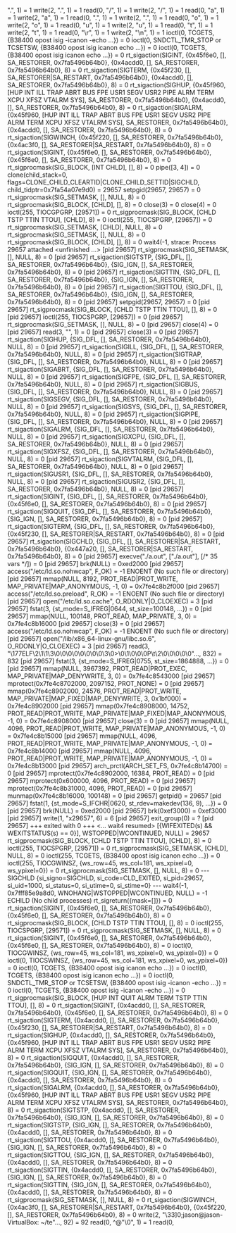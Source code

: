 ".", 1)                         = 1
write(2, ".", 1)                        = 1
read(0, "/", 1)                         = 1
write(2, "/", 1)                        = 1
read(0, "a", 1)                         = 1
write(2, "a", 1)                        = 1
read(0, ".", 1)                         = 1
write(2, ".", 1)                        = 1
read(0, "o", 1)                         = 1
write(2, "o", 1)                        = 1
read(0, "u", 1)                         = 1
write(2, "u", 1)                        = 1
read(0, "t", 1)                         = 1
write(2, "t", 1)                        = 1
read(0, "\r", 1)                        = 1
write(2, "\n", 1)                       = 1
ioctl(0, TCGETS, {B38400 opost isig -icanon -echo ...}) = 0
ioctl(0, SNDCTL_TMR_STOP or TCSETSW, {B38400 opost isig icanon echo ...}) = 0
ioctl(0, TCGETS, {B38400 opost isig icanon echo ...}) = 0
rt_sigaction(SIGINT, {0x45f6e0, [], SA_RESTORER, 0x7fa5496b64b0}, {0x4acdd0, [], SA_RESTORER, 0x7fa5496b64b0}, 8) = 0
rt_sigaction(SIGTERM, {0x45f230, [], SA_RESTORER|SA_RESTART, 0x7fa5496b64b0}, {0x4acdd0, [], SA_RESTORER, 0x7fa5496b64b0}, 8) = 0
rt_sigaction(SIGHUP, {0x45f960, [HUP INT ILL TRAP ABRT BUS FPE USR1 SEGV USR2 PIPE ALRM TERM XCPU XFSZ VTALRM SYS], SA_RESTORER, 0x7fa5496b64b0}, {0x4acdd0, [], SA_RESTORER, 0x7fa5496b64b0}, 8) = 0
rt_sigaction(SIGALRM, {0x45f960, [HUP INT ILL TRAP ABRT BUS FPE USR1 SEGV USR2 PIPE ALRM TERM XCPU XFSZ VTALRM SYS], SA_RESTORER, 0x7fa5496b64b0}, {0x4acdd0, [], SA_RESTORER, 0x7fa5496b64b0}, 8) = 0
rt_sigaction(SIGWINCH, {0x45f220, [], SA_RESTORER, 0x7fa5496b64b0}, {0x4ac3f0, [], SA_RESTORER|SA_RESTART, 0x7fa5496b64b0}, 8) = 0
rt_sigaction(SIGINT, {0x45f6e0, [], SA_RESTORER, 0x7fa5496b64b0}, {0x45f6e0, [], SA_RESTORER, 0x7fa5496b64b0}, 8) = 0
rt_sigprocmask(SIG_BLOCK, [INT CHLD], [], 8) = 0
pipe([3, 4])                            = 0
clone(child_stack=0, flags=CLONE_CHILD_CLEARTID|CLONE_CHILD_SETTID|SIGCHLD, child_tidptr=0x7fa54a07e9d0) = 29657
setpgid(29657, 29657)                   = 0
rt_sigprocmask(SIG_SETMASK, [], NULL, 8) = 0
rt_sigprocmask(SIG_BLOCK, [CHLD], [], 8) = 0
close(3)                                = 0
close(4)                                = 0
ioctl(255, TIOCGPGRP, [29571])          = 0
rt_sigprocmask(SIG_BLOCK, [CHLD TSTP TTIN TTOU], [CHLD], 8) = 0
ioctl(255, TIOCSPGRP, [29657])          = 0
rt_sigprocmask(SIG_SETMASK, [CHLD], NULL, 8) = 0
rt_sigprocmask(SIG_SETMASK, [], NULL, 8) = 0
rt_sigprocmask(SIG_BLOCK, [CHLD], [], 8) = 0
wait4(-1, strace: Process 29657 attached
 <unfinished ...>
[pid 29657] rt_sigprocmask(SIG_SETMASK, [], NULL, 8) = 0
[pid 29657] rt_sigaction(SIGTSTP, {SIG_DFL, [], SA_RESTORER, 0x7fa5496b64b0}, {SIG_IGN, [], SA_RESTORER, 0x7fa5496b64b0}, 8) = 0
[pid 29657] rt_sigaction(SIGTTIN, {SIG_DFL, [], SA_RESTORER, 0x7fa5496b64b0}, {SIG_IGN, [], SA_RESTORER, 0x7fa5496b64b0}, 8) = 0
[pid 29657] rt_sigaction(SIGTTOU, {SIG_DFL, [], SA_RESTORER, 0x7fa5496b64b0}, {SIG_IGN, [], SA_RESTORER, 0x7fa5496b64b0}, 8) = 0
[pid 29657] setpgid(29657, 29657)       = 0
[pid 29657] rt_sigprocmask(SIG_BLOCK, [CHLD TSTP TTIN TTOU], [], 8) = 0
[pid 29657] ioctl(255, TIOCSPGRP, [29657]) = 0
[pid 29657] rt_sigprocmask(SIG_SETMASK, [], NULL, 8) = 0
[pid 29657] close(4)                    = 0
[pid 29657] read(3, "", 1)              = 0
[pid 29657] close(3)                    = 0
[pid 29657] rt_sigaction(SIGHUP, {SIG_DFL, [], SA_RESTORER, 0x7fa5496b64b0}, NULL, 8) = 0
[pid 29657] rt_sigaction(SIGILL, {SIG_DFL, [], SA_RESTORER, 0x7fa5496b64b0}, NULL, 8) = 0
[pid 29657] rt_sigaction(SIGTRAP, {SIG_DFL, [], SA_RESTORER, 0x7fa5496b64b0}, NULL, 8) = 0
[pid 29657] rt_sigaction(SIGABRT, {SIG_DFL, [], SA_RESTORER, 0x7fa5496b64b0}, NULL, 8) = 0
[pid 29657] rt_sigaction(SIGFPE, {SIG_DFL, [], SA_RESTORER, 0x7fa5496b64b0}, NULL, 8) = 0
[pid 29657] rt_sigaction(SIGBUS, {SIG_DFL, [], SA_RESTORER, 0x7fa5496b64b0}, NULL, 8) = 0
[pid 29657] rt_sigaction(SIGSEGV, {SIG_DFL, [], SA_RESTORER, 0x7fa5496b64b0}, NULL, 8) = 0
[pid 29657] rt_sigaction(SIGSYS, {SIG_DFL, [], SA_RESTORER, 0x7fa5496b64b0}, NULL, 8) = 0
[pid 29657] rt_sigaction(SIGPIPE, {SIG_DFL, [], SA_RESTORER, 0x7fa5496b64b0}, NULL, 8) = 0
[pid 29657] rt_sigaction(SIGALRM, {SIG_DFL, [], SA_RESTORER, 0x7fa5496b64b0}, NULL, 8) = 0
[pid 29657] rt_sigaction(SIGXCPU, {SIG_DFL, [], SA_RESTORER, 0x7fa5496b64b0}, NULL, 8) = 0
[pid 29657] rt_sigaction(SIGXFSZ, {SIG_DFL, [], SA_RESTORER, 0x7fa5496b64b0}, NULL, 8) = 0
[pid 29657] rt_sigaction(SIGVTALRM, {SIG_DFL, [], SA_RESTORER, 0x7fa5496b64b0}, NULL, 8) = 0
[pid 29657] rt_sigaction(SIGUSR1, {SIG_DFL, [], SA_RESTORER, 0x7fa5496b64b0}, NULL, 8) = 0
[pid 29657] rt_sigaction(SIGUSR2, {SIG_DFL, [], SA_RESTORER, 0x7fa5496b64b0}, NULL, 8) = 0
[pid 29657] rt_sigaction(SIGINT, {SIG_DFL, [], SA_RESTORER, 0x7fa5496b64b0}, {0x45f6e0, [], SA_RESTORER, 0x7fa5496b64b0}, 8) = 0
[pid 29657] rt_sigaction(SIGQUIT, {SIG_DFL, [], SA_RESTORER, 0x7fa5496b64b0}, {SIG_IGN, [], SA_RESTORER, 0x7fa5496b64b0}, 8) = 0
[pid 29657] rt_sigaction(SIGTERM, {SIG_DFL, [], SA_RESTORER, 0x7fa5496b64b0}, {0x45f230, [], SA_RESTORER|SA_RESTART, 0x7fa5496b64b0}, 8) = 0
[pid 29657] rt_sigaction(SIGCHLD, {SIG_DFL, [], SA_RESTORER|SA_RESTART, 0x7fa5496b64b0}, {0x447a20, [], SA_RESTORER|SA_RESTART, 0x7fa5496b64b0}, 8) = 0
[pid 29657] execve("./a.out", ["./a.out"], [/* 35 vars */]) = 0
[pid 29657] brk(NULL)                   = 0xed2000
[pid 29657] access("/etc/ld.so.nohwcap", F_OK) = -1 ENOENT (No such file or directory)
[pid 29657] mmap(NULL, 8192, PROT_READ|PROT_WRITE, MAP_PRIVATE|MAP_ANONYMOUS, -1, 0) = 0x7fe4c8b2f000
[pid 29657] access("/etc/ld.so.preload", R_OK) = -1 ENOENT (No such file or directory)
[pid 29657] open("/etc/ld.so.cache", O_RDONLY|O_CLOEXEC) = 3
[pid 29657] fstat(3, {st_mode=S_IFREG|0644, st_size=100148, ...}) = 0
[pid 29657] mmap(NULL, 100148, PROT_READ, MAP_PRIVATE, 3, 0) = 0x7fe4c8b16000
[pid 29657] close(3)                    = 0
[pid 29657] access("/etc/ld.so.nohwcap", F_OK) = -1 ENOENT (No such file or directory)
[pid 29657] open("/lib/x86_64-linux-gnu/libc.so.6", O_RDONLY|O_CLOEXEC) = 3
[pid 29657] read(3, "\177ELF\2\1\1\3\0\0\0\0\0\0\0\0\3\0>\0\1\0\0\0P\t\2\0\0\0\0\0"..., 832) = 832
[pid 29657] fstat(3, {st_mode=S_IFREG|0755, st_size=1864888, ...}) = 0
[pid 29657] mmap(NULL, 3967392, PROT_READ|PROT_EXEC, MAP_PRIVATE|MAP_DENYWRITE, 3, 0) = 0x7fe4c8543000
[pid 29657] mprotect(0x7fe4c8702000, 2097152, PROT_NONE) = 0
[pid 29657] mmap(0x7fe4c8902000, 24576, PROT_READ|PROT_WRITE, MAP_PRIVATE|MAP_FIXED|MAP_DENYWRITE, 3, 0x1bf000) = 0x7fe4c8902000
[pid 29657] mmap(0x7fe4c8908000, 14752, PROT_READ|PROT_WRITE, MAP_PRIVATE|MAP_FIXED|MAP_ANONYMOUS, -1, 0) = 0x7fe4c8908000
[pid 29657] close(3)                    = 0
[pid 29657] mmap(NULL, 4096, PROT_READ|PROT_WRITE, MAP_PRIVATE|MAP_ANONYMOUS, -1, 0) = 0x7fe4c8b15000
[pid 29657] mmap(NULL, 4096, PROT_READ|PROT_WRITE, MAP_PRIVATE|MAP_ANONYMOUS, -1, 0) = 0x7fe4c8b14000
[pid 29657] mmap(NULL, 4096, PROT_READ|PROT_WRITE, MAP_PRIVATE|MAP_ANONYMOUS, -1, 0) = 0x7fe4c8b13000
[pid 29657] arch_prctl(ARCH_SET_FS, 0x7fe4c8b14700) = 0
[pid 29657] mprotect(0x7fe4c8902000, 16384, PROT_READ) = 0
[pid 29657] mprotect(0x600000, 4096, PROT_READ) = 0
[pid 29657] mprotect(0x7fe4c8b31000, 4096, PROT_READ) = 0
[pid 29657] munmap(0x7fe4c8b16000, 100148) = 0
[pid 29657] getpid()                    = 29657
[pid 29657] fstat(1, {st_mode=S_IFCHR|0620, st_rdev=makedev(136, 9), ...}) = 0
[pid 29657] brk(NULL)                   = 0xed2000
[pid 29657] brk(0xef3000)               = 0xef3000
[pid 29657] write(1, "x29657", 6)       = 6
[pid 29657] exit_group(0)               = ?
[pid 29657] +++ exited with 0 +++
<... wait4 resumed> [{WIFEXITED(s) && WEXITSTATUS(s) == 0}], WSTOPPED|WCONTINUED, NULL) = 29657
rt_sigprocmask(SIG_BLOCK, [CHLD TSTP TTIN TTOU], [CHLD], 8) = 0
ioctl(255, TIOCSPGRP, [29571])          = 0
rt_sigprocmask(SIG_SETMASK, [CHLD], NULL, 8) = 0
ioctl(255, TCGETS, {B38400 opost isig icanon echo ...}) = 0
ioctl(255, TIOCGWINSZ, {ws_row=45, ws_col=181, ws_xpixel=0, ws_ypixel=0}) = 0
rt_sigprocmask(SIG_SETMASK, [], NULL, 8) = 0
--- SIGCHLD {si_signo=SIGCHLD, si_code=CLD_EXITED, si_pid=29657, si_uid=1000, si_status=0, si_utime=0, si_stime=0} ---
wait4(-1, 0x7fff85e9a8d0, WNOHANG|WSTOPPED|WCONTINUED, NULL) = -1 ECHILD (No child processes)
rt_sigreturn({mask=[]})                 = 0
rt_sigaction(SIGINT, {0x45f6e0, [], SA_RESTORER, 0x7fa5496b64b0}, {0x45f6e0, [], SA_RESTORER, 0x7fa5496b64b0}, 8) = 0
rt_sigprocmask(SIG_BLOCK, [CHLD TSTP TTIN TTOU], [], 8) = 0
ioctl(255, TIOCSPGRP, [29571])          = 0
rt_sigprocmask(SIG_SETMASK, [], NULL, 8) = 0
rt_sigaction(SIGINT, {0x45f6e0, [], SA_RESTORER, 0x7fa5496b64b0}, {0x45f6e0, [], SA_RESTORER, 0x7fa5496b64b0}, 8) = 0
ioctl(0, TIOCGWINSZ, {ws_row=45, ws_col=181, ws_xpixel=0, ws_ypixel=0}) = 0
ioctl(0, TIOCSWINSZ, {ws_row=45, ws_col=181, ws_xpixel=0, ws_ypixel=0}) = 0
ioctl(0, TCGETS, {B38400 opost isig icanon echo ...}) = 0
ioctl(0, TCGETS, {B38400 opost isig icanon echo ...}) = 0
ioctl(0, SNDCTL_TMR_STOP or TCSETSW, {B38400 opost isig -icanon -echo ...}) = 0
ioctl(0, TCGETS, {B38400 opost isig -icanon -echo ...}) = 0
rt_sigprocmask(SIG_BLOCK, [HUP INT QUIT ALRM TERM TSTP TTIN TTOU], [], 8) = 0
rt_sigaction(SIGINT, {0x4acdd0, [], SA_RESTORER, 0x7fa5496b64b0}, {0x45f6e0, [], SA_RESTORER, 0x7fa5496b64b0}, 8) = 0
rt_sigaction(SIGTERM, {0x4acdd0, [], SA_RESTORER, 0x7fa5496b64b0}, {0x45f230, [], SA_RESTORER|SA_RESTART, 0x7fa5496b64b0}, 8) = 0
rt_sigaction(SIGHUP, {0x4acdd0, [], SA_RESTORER, 0x7fa5496b64b0}, {0x45f960, [HUP INT ILL TRAP ABRT BUS FPE USR1 SEGV USR2 PIPE ALRM TERM XCPU XFSZ VTALRM SYS], SA_RESTORER, 0x7fa5496b64b0}, 8) = 0
rt_sigaction(SIGQUIT, {0x4acdd0, [], SA_RESTORER, 0x7fa5496b64b0}, {SIG_IGN, [], SA_RESTORER, 0x7fa5496b64b0}, 8) = 0
rt_sigaction(SIGQUIT, {SIG_IGN, [], SA_RESTORER, 0x7fa5496b64b0}, {0x4acdd0, [], SA_RESTORER, 0x7fa5496b64b0}, 8) = 0
rt_sigaction(SIGALRM, {0x4acdd0, [], SA_RESTORER, 0x7fa5496b64b0}, {0x45f960, [HUP INT ILL TRAP ABRT BUS FPE USR1 SEGV USR2 PIPE ALRM TERM XCPU XFSZ VTALRM SYS], SA_RESTORER, 0x7fa5496b64b0}, 8) = 0
rt_sigaction(SIGTSTP, {0x4acdd0, [], SA_RESTORER, 0x7fa5496b64b0}, {SIG_IGN, [], SA_RESTORER, 0x7fa5496b64b0}, 8) = 0
rt_sigaction(SIGTSTP, {SIG_IGN, [], SA_RESTORER, 0x7fa5496b64b0}, {0x4acdd0, [], SA_RESTORER, 0x7fa5496b64b0}, 8) = 0
rt_sigaction(SIGTTOU, {0x4acdd0, [], SA_RESTORER, 0x7fa5496b64b0}, {SIG_IGN, [], SA_RESTORER, 0x7fa5496b64b0}, 8) = 0
rt_sigaction(SIGTTOU, {SIG_IGN, [], SA_RESTORER, 0x7fa5496b64b0}, {0x4acdd0, [], SA_RESTORER, 0x7fa5496b64b0}, 8) = 0
rt_sigaction(SIGTTIN, {0x4acdd0, [], SA_RESTORER, 0x7fa5496b64b0}, {SIG_IGN, [], SA_RESTORER, 0x7fa5496b64b0}, 8) = 0
rt_sigaction(SIGTTIN, {SIG_IGN, [], SA_RESTORER, 0x7fa5496b64b0}, {0x4acdd0, [], SA_RESTORER, 0x7fa5496b64b0}, 8) = 0
rt_sigprocmask(SIG_SETMASK, [], NULL, 8) = 0
rt_sigaction(SIGWINCH, {0x4ac3f0, [], SA_RESTORER|SA_RESTART, 0x7fa5496b64b0}, {0x45f220, [], SA_RESTORER, 0x7fa5496b64b0}, 8) = 0
write(2, "\33]0;jason@jason-VirtualBox: ~/te"..., 92) = 92
read(0, ^@"\0", 1)                        = 1
read(0,
